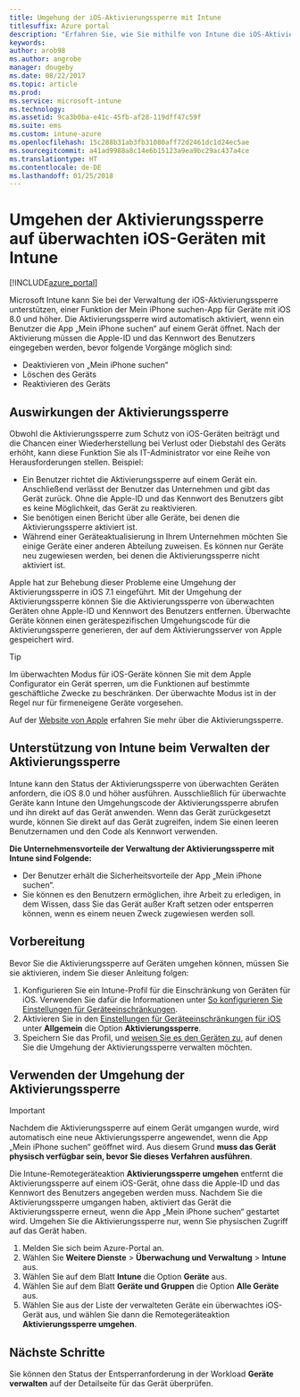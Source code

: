 ```yaml
---
title: Umgehung der iOS-Aktivierungssperre mit Intune
titlesuffix: Azure portal
description: "Erfahren Sie, wie Sie mithilfe von Intune die iOS-Aktivierungssperre umgehen, um auf gesperrte Geräte zuzugreifen.\""
keywords: 
author: arob98
ms.author: angrobe
manager: dougeby
ms.date: 08/22/2017
ms.topic: article
ms.prod: 
ms.service: microsoft-intune
ms.technology: 
ms.assetid: 9ca3b0ba-e41c-45fb-af28-119dff47c59f
ms.suite: ems
ms.custom: intune-azure
ms.openlocfilehash: 15c288b31ab3fb31080aff72d2461dc1d24ec5ae
ms.sourcegitcommit: a41ad9988a8c14e6b15123a9ea9bc29ac437a4ce
ms.translationtype: HT
ms.contentlocale: de-DE
ms.lasthandoff: 01/25/2018
---
```

# <a name="bypass-activation-lock-on-supervised-ios-devices-with-intune"></a>Umgehen der Aktivierungssperre auf überwachten iOS-Geräten mit Intune


[!INCLUDE[azure_portal](./includes/azure_portal.md)]

Microsoft Intune kann Sie bei der Verwaltung der iOS-Aktivierungssperre unterstützen, einer Funktion der Mein iPhone suchen-App für Geräte mit iOS 8.0 und höher. Die Aktivierungssperre wird automatisch aktiviert, wenn ein Benutzer die App „Mein iPhone suchen“ auf einem Gerät öffnet. Nach der Aktivierung müssen die Apple-ID und das Kennwort des Benutzers eingegeben werden, bevor folgende Vorgänge möglich sind:

- Deaktivieren von „Mein iPhone suchen“
- Löschen des Geräts
- Reaktivieren des Geräts

## <a name="how-activation-lock-affects-you"></a>Auswirkungen der Aktivierungssperre

Obwohl die Aktivierungssperre zum Schutz von iOS-Geräten beiträgt und die Chancen einer Wiederherstellung bei Verlust oder Diebstahl des Geräts erhöht, kann diese Funktion Sie als IT-Administrator vor eine Reihe von Herausforderungen stellen. Beispiel:

- Ein Benutzer richtet die Aktivierungssperre auf einem Gerät ein. Anschließend verlässt der Benutzer das Unternehmen und gibt das Gerät zurück. Ohne die Apple-ID und das Kennwort des Benutzers gibt es keine Möglichkeit, das Gerät zu reaktivieren.
- Sie benötigen einen Bericht über alle Geräte, bei denen die Aktivierungssperre aktiviert ist.
- Während einer Geräteaktualisierung in Ihrem Unternehmen möchten Sie einige Geräte einer anderen Abteilung zuweisen. Es können nur Geräte neu zugewiesen werden, bei denen die Aktivierungssperre nicht aktiviert ist.

Apple hat zur Behebung dieser Probleme eine Umgehung der Aktivierungssperre in iOS 7.1 eingeführt. Mit der Umgehung der Aktivierungssperre können Sie die Aktivierungssperre von überwachten Geräten ohne Apple-ID und Kennwort des Benutzers entfernen. Überwachte Geräte können einen gerätespezifischen Umgehungscode für die Aktivierungssperre generieren, der auf dem Aktivierungsserver von Apple gespeichert wird.

>[!TIP]
>Im überwachten Modus für iOS-Geräte können Sie mit dem Apple Configurator ein Gerät sperren, um die Funktionen auf bestimmte geschäftliche Zwecke zu beschränken. Der überwachte Modus ist in der Regel nur für firmeneigene Geräte vorgesehen.

Auf der [Website von Apple](https://support.apple.com/HT201365) erfahren Sie mehr über die Aktivierungssperre.

## <a name="how-intune-helps-you-manage-activation-lock"></a>Unterstützung von Intune beim Verwalten der Aktivierungssperre
Intune kann den Status der Aktivierungssperre von überwachten Geräten anfordern, die iOS 8.0 und höher ausführen. Ausschließlich für überwachte Geräte kann Intune den Umgehungscode der Aktivierungssperre abrufen und ihn direkt auf das Gerät anwenden. Wenn das Gerät zurückgesetzt wurde, können Sie direkt auf das Gerät zugreifen, indem Sie einen leeren Benutzernamen und den Code als Kennwort verwenden.

**Die Unternehmensvorteile der Verwaltung der Aktivierungssperre mit Intune sind Folgende:**

- Der Benutzer erhält die Sicherheitsvorteile der App „Mein iPhone suchen“.
- Sie können es den Benutzern ermöglichen, ihre Arbeit zu erledigen, in dem Wissen, dass Sie das Gerät außer Kraft setzen oder entsperren können, wenn es einem neuen Zweck zugewiesen werden soll.

## <a name="before-you-start"></a>Vorbereitung
Bevor Sie die Aktivierungssperre auf Geräten umgehen können, müssen Sie sie aktivieren, indem Sie dieser Anleitung folgen:

1. Konfigurieren Sie ein Intune-Profil für die Einschränkung von Geräten für iOS. Verwenden Sie dafür die Informationen unter [So konfigurieren Sie Einstellungen für Geräteeinschränkungen](/intune-azure/configure-devices/how-to-configure-device-restrictions).
2. Aktivieren Sie in den [Einstellungen für Geräteeinschränkungen für iOS](device-restrictions-ios.md) unter **Allgemein** die Option **Aktivierungssperre**.
3. Speichern Sie das Profil, und [weisen Sie es den Geräten zu](device-profile-assign.md), auf denen Sie die Umgehung der Aktivierungssperre verwalten möchten.


## <a name="how-to-use-activation-lock-bypass"></a>Verwenden der Umgehung der Aktivierungssperre

>[!IMPORTANT]
>Nachdem die Aktivierungssperre auf einem Gerät umgangen wurde, wird automatisch eine neue Aktivierungssperre angewendet, wenn die App „Mein iPhone suchen“ geöffnet wird. Aus diesem Grund **muss das Gerät physisch verfügbar sein, bevor Sie dieses Verfahren ausführen**.

Die Intune-Remotegeräteaktion **Aktivierungssperre umgehen** entfernt die Aktivierungssperre auf einem iOS-Gerät, ohne dass die Apple-ID und das Kennwort des Benutzers angegeben werden muss. Nachdem Sie die Aktivierungssperre umgangen haben, aktiviert das Gerät die Aktivierungssperre erneut, wenn die App „Mein iPhone suchen“ gestartet wird. Umgehen Sie die Aktivierungssperre nur, wenn Sie physischen Zugriff auf das Gerät haben.

1. Melden Sie sich beim Azure-Portal an.
2. Wählen Sie **Weitere Dienste** > **Überwachung und Verwaltung** > **Intune** aus.
3. Wählen Sie auf dem Blatt **Intune** die Option **Geräte** aus.
4. Wählen Sie auf dem Blatt **Geräte und Gruppen** die Option **Alle Geräte** aus.
5. Wählen Sie aus der Liste der verwalteten Geräte ein überwachtes iOS-Gerät aus, und wählen Sie dann die Remotegeräteaktion **Aktivierungssperre umgehen**.

## <a name="next-steps"></a>Nächste Schritte

Sie können den Status der Entsperranforderung in der Workload **Geräte verwalten** auf der Detailseite für das Gerät überprüfen.

